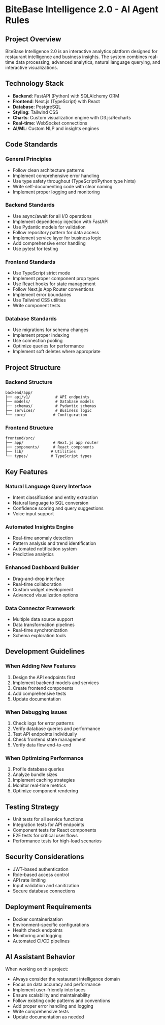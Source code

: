 # BiteBase Intelligence 2.0 - AI Agent Rules

## Project Overview
BiteBase Intelligence 2.0 is an interactive analytics platform designed for restaurant intelligence and business insights. The system combines real-time data processing, advanced analytics, natural language querying, and interactive visualizations.

## Technology Stack
- **Backend**: FastAPI (Python) with SQLAlchemy ORM
- **Frontend**: Next.js (TypeScript) with React
- **Database**: PostgreSQL
- **Styling**: Tailwind CSS
- **Charts**: Custom visualization engine with D3.js/Recharts
- **Real-time**: WebSocket connections
- **AI/ML**: Custom NLP and insights engines

## Code Standards

### General Principles
- Follow clean architecture patterns
- Implement comprehensive error handling
- Use type safety throughout (TypeScript/Python type hints)
- Write self-documenting code with clear naming
- Implement proper logging and monitoring

### Backend Standards
- Use async/await for all I/O operations
- Implement dependency injection with FastAPI
- Use Pydantic models for validation
- Follow repository pattern for data access
- Implement service layer for business logic
- Add comprehensive error handling
- Use pytest for testing

### Frontend Standards
- Use TypeScript strict mode
- Implement proper component prop types
- Use React hooks for state management
- Follow Next.js App Router conventions
- Implement error boundaries
- Use Tailwind CSS utilities
- Write component tests

### Database Standards
- Use migrations for schema changes
- Implement proper indexing
- Use connection pooling
- Optimize queries for performance
- Implement soft deletes where appropriate

## Project Structure

### Backend Structure
```
backend/app/
├── api/v1/           # API endpoints
├── models/           # Database models
├── schemas/          # Pydantic schemas
├── services/         # Business logic
└── core/            # Configuration
```

### Frontend Structure
```
frontend/src/
├── app/             # Next.js app router
├── components/      # React components
├── lib/            # Utilities
└── types/          # TypeScript types
```

## Key Features

### Natural Language Query Interface
- Intent classification and entity extraction
- Natural language to SQL conversion
- Confidence scoring and query suggestions
- Voice input support

### Automated Insights Engine
- Real-time anomaly detection
- Pattern analysis and trend identification
- Automated notification system
- Predictive analytics

### Enhanced Dashboard Builder
- Drag-and-drop interface
- Real-time collaboration
- Custom widget development
- Advanced visualization options

### Data Connector Framework
- Multiple data source support
- Data transformation pipelines
- Real-time synchronization
- Schema exploration tools

## Development Guidelines

### When Adding New Features
1. Design the API endpoints first
2. Implement backend models and services
3. Create frontend components
4. Add comprehensive tests
5. Update documentation

### When Debugging Issues
1. Check logs for error patterns
2. Verify database queries and performance
3. Test API endpoints individually
4. Check frontend state management
5. Verify data flow end-to-end

### When Optimizing Performance
1. Profile database queries
2. Analyze bundle sizes
3. Implement caching strategies
4. Monitor real-time metrics
5. Optimize component rendering

## Testing Strategy
- Unit tests for all service functions
- Integration tests for API endpoints
- Component tests for React components
- E2E tests for critical user flows
- Performance tests for high-load scenarios

## Security Considerations
- JWT-based authentication
- Role-based access control
- API rate limiting
- Input validation and sanitization
- Secure database connections

## Deployment Requirements
- Docker containerization
- Environment-specific configurations
- Health check endpoints
- Monitoring and logging
- Automated CI/CD pipelines

## AI Assistant Behavior
When working on this project:
- Always consider the restaurant intelligence domain
- Focus on data accuracy and performance
- Implement user-friendly interfaces
- Ensure scalability and maintainability
- Follow existing code patterns and conventions
- Add proper error handling and logging
- Write comprehensive tests
- Update documentation as needed